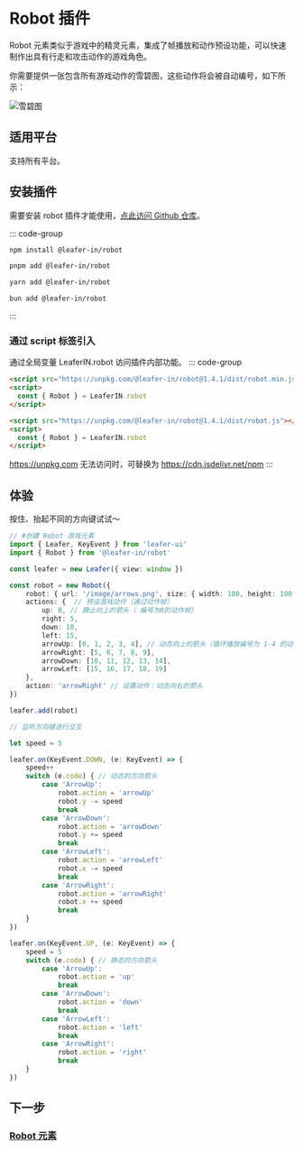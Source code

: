 <script setup>
import Case from '/component/Case.vue'
</script>

# Robot 插件

Robot 元素类似于游戏中的精灵元素，集成了帧播放和动作预设功能，可以快速制作出具有行走和攻击动作的游戏角色。

你需要提供一张包含所有游戏动作的雪碧图，这些动作将会被自动编号，如下所示：

![雪碧图](/image/arrows-numbers.png)

## 适用平台

支持所有平台。

## 安装插件

需要安装 robot 插件才能使用，[点此访问 Github 仓库](https://github.com/leaferjs/leafer-in/tree/main/packages/robot)。

::: code-group

```sh [npm]
npm install @leafer-in/robot
```

```sh [pnpm]
pnpm add @leafer-in/robot
```

```sh [yarn]
yarn add @leafer-in/robot
```

```sh [bun]
bun add @leafer-in/robot
```

:::

### 通过 script 标签引入

通过全局变量 LeaferIN.robot 访问插件内部功能。
::: code-group

```html [robot.min]
<script src="https://unpkg.com/@leafer-in/robot@1.4.1/dist/robot.min.js"></script>
<script>
  const { Robot } = LeaferIN.robot
</script>
```

```html [robot]
<script src="https://unpkg.com/@leafer-in/robot@1.4.1/dist/robot.js"></script>
<script>
  const { Robot } = LeaferIN.robot
</script>
```

https://unpkg.com 无法访问时，可替换为 https://cdn.jsdelivr.net/npm
:::

## 体验

<case name="Robot" editor=false></case>

按住、抬起不同的方向键试试～

```ts
// #创建 Robot 游戏元素
import { Leafer, KeyEvent } from 'leafer-ui'
import { Robot } from '@leafer-in/robot'

const leafer = new Leafer({ view: window })

const robot = new Robot({
    robot: { url: '/image/arrows.png', size: { width: 100, height: 100 }, total: 20 },
    actions: {  // 预设游戏动作（通过动作帧）
        up: 0, // 静止向上的箭头（ 编号为0的动作帧）
        right: 5,
        down: 10,
        left: 15,
        arrowUp: [0, 1, 2, 3, 4], // 动态向上的箭头（循环播放编号为 1-4 的动作帧）
        arrowRight: [5, 6, 7, 8, 9],
        arrowDown: [10, 11, 12, 13, 14],
        arrowLeft: [15, 16, 17, 18, 19]
    },
    action: 'arrowRight' // 设置动作：动态向右的箭头
})

leafer.add(robot)

// 监听方向键进行交互

let speed = 5

leafer.on(KeyEvent.DOWN, (e: KeyEvent) => {
    speed++
    switch (e.code) { // 动态的方向箭头
        case 'ArrowUp':
            robot.action = 'arrowUp'
            robot.y -= speed
            break
        case 'ArrowDown':
            robot.action = 'arrowDown'
            robot.y += speed
            break
        case 'ArrowLeft':
            robot.action = 'arrowLeft'
            robot.x -= speed
            break
        case 'ArrowRight':
            robot.action = 'arrowRight'
            robot.x += speed
            break
    }
})

leafer.on(KeyEvent.UP, (e: KeyEvent) => {
    speed = 5
    switch (e.code) { // 静态的方向箭头
        case 'ArrowUp':
            robot.action = 'up'
            break
        case 'ArrowDown':
            robot.action = 'down'
            break
        case 'ArrowLeft':
            robot.action = 'left'
            break
        case 'ArrowRight':
            robot.action = 'right'
            break
    }
})
```

## 下一步

### [Robot 元素](./Robot.md)
